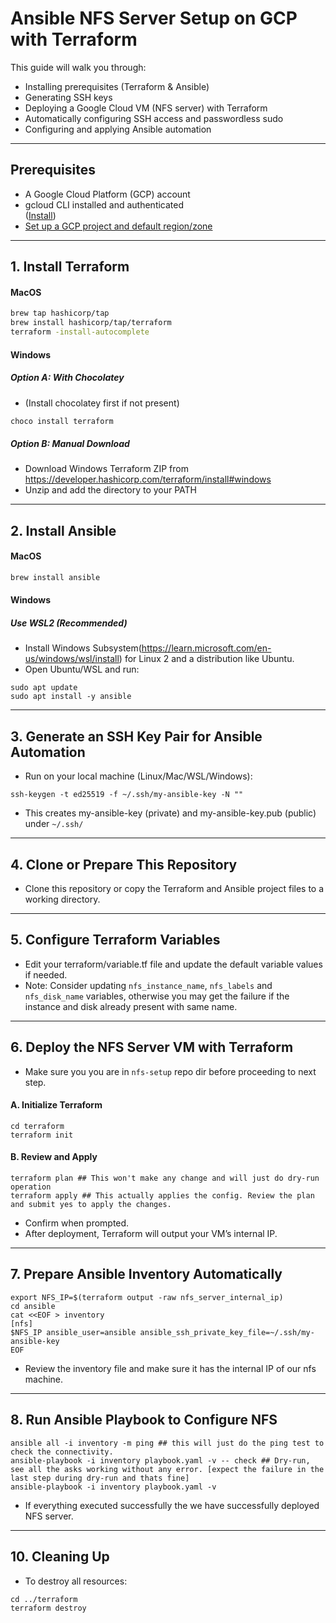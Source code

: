 # Ansible NFS Server Setup on GCP with Terraform

This guide will walk you through:

- Installing prerequisites (Terraform & Ansible)
- Generating SSH keys
- Deploying a Google Cloud VM (NFS server) with Terraform
- Automatically configuring SSH access and passwordless sudo
- Configuring and applying Ansible automation

---

## Prerequisites

- A Google Cloud Platform (GCP) account
- gcloud CLI installed and authenticated  
  ([Install](https://cloud.google.com/sdk/docs/install))
- [Set up a GCP project and default region/zone](https://cloud.google.com/sdk/docs/initializing)

---

## 1. Install Terraform

#### MacOS

```sh
brew tap hashicorp/tap
brew install hashicorp/tap/terraform
terraform -install-autocomplete
```

#### Windows
##### Option A: With Chocolatey

- (Install chocolatey first if not present)
```powershell
choco install terraform
```
##### Option B: Manual Download
- Download Windows Terraform ZIP from https://developer.hashicorp.com/terraform/install#windows
- Unzip and add the directory to your PATH
---

## 2. Install Ansible

#### MacOS

```sh
brew install ansible
```

#### Windows

##### Use WSL2 (Recommended)

- Install Windows Subsystem(https://learn.microsoft.com/en-us/windows/wsl/install) for Linux 2 and a distribution like Ubuntu.
- Open Ubuntu/WSL and run:
```
sudo apt update
sudo apt install -y ansible
```
---

## 3. Generate an SSH Key Pair for Ansible Automation

- Run on your local machine (Linux/Mac/WSL/Windows):
```
ssh-keygen -t ed25519 -f ~/.ssh/my-ansible-key -N ""
```
- This creates my-ansible-key (private) and my-ansible-key.pub (public) under `~/.ssh/`

---

## 4. Clone or Prepare This Repository
- Clone this repository or copy the Terraform and Ansible project files to a working directory.

---

## 5. Configure Terraform Variables

- Edit your terraform/variable.tf file and update the default variable values if needed. 
- Note: Consider updating `nfs_instance_name`, `nfs_labels` and `nfs_disk_name` variables, otherwise you may get the failure if the instance and disk already present with same name.

---

## 6. Deploy the NFS Server VM with Terraform

- Make sure you you are in `nfs-setup` repo dir before proceeding to next step.

#### A. Initialize Terraform
```
cd terraform
terraform init
```
#### B. Review and Apply
```
terraform plan ## This won't make any change and will just do dry-run operation
terraform apply ## This actually applies the config. Review the plan and submit yes to apply the changes. 
```
- Confirm when prompted.
- After deployment, Terraform will output your VM’s internal IP.

---

## 7. Prepare Ansible Inventory Automatically
```
export NFS_IP=$(terraform output -raw nfs_server_internal_ip)
cd ansible
cat <<EOF > inventory
[nfs]
$NFS_IP ansible_user=ansible ansible_ssh_private_key_file=~/.ssh/my-ansible-key
EOF
```
- Review the inventory file and make sure it has the internal IP of our nfs machine.

---

## 8. Run Ansible Playbook to Configure NFS
```
ansible all -i inventory -m ping ## this will just do the ping test to check the connectivity.
ansible-playbook -i inventory playbook.yaml -v -- check ## Dry-run, see all the asks working without any error. [expect the failure in the last step during dry-run and thats fine]
ansible-playbook -i inventory playbook.yaml -v
```
- If everything executed successfully the we have successfully deployed NFS server.

---

## 10. Cleaning Up
- To destroy all resources:
```
cd ../terraform
terraform destroy
```
